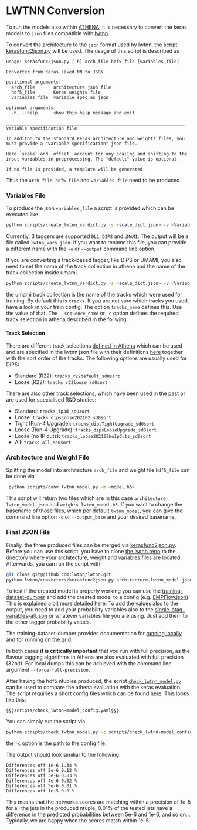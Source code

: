 # LWTNN Conversion

To run the models also within [ATHENA](https://gitlab.cern.ch/atlas/athena?nav_source=navbar), it is necessary to convert the keras models to `json` files compatible with [lwtnn](https://github.com/lwtnn/lwtnn).



To convert the architecture to the `json` format used by lwtnn, the script [kerasfunc2json.py](https://github.com/lwtnn/lwtnn/blob/master/converters/kerasfunc2json.py) will be used. The usage of this script is described as
```
usage: kerasfunc2json.py [-h] arch_file hdf5_file [variables_file]

Converter from Keras saved NN to JSON

positional arguments:
  arch_file       architecture json file
  hdf5_file       Keras weights file
  variables_file  variable spec as json

optional arguments:
  -h, --help      show this help message and exit

____________________________________________________________________
Variable specification file

In additon to the standard Keras architecture and weights files, you
must provide a "variable specification" json file.

Here `scale` and `offset` account for any scaling and shifting to the
input variables in preprocessing. The "default" value is optional.

If no file is provided, a template will be generated.
```

Thus the `arch_file`, `hdf5_file` and `variables_file` need to be produced.

### Variables File

To produce the json `variables_file` a script is provided which can be executed like

```bash
python scripts/create_lwtnn_vardict.py -s <scale_dict.json> -v <Variables.yaml> -t <TAGGER>
```

Currently, 3 taggers are supported `DL1`, `DIPS` and `UMAMI`. The output will be a file called `lwtnn_vars.json`. If you
want to rename this file, you can provide a different name with the `-o` or `--output` command line option.

If you are converting a track-based tagger, like DIPS or UMAMI, you also need to set the name of the
track collection in athena and the name of the track collection inside umami.

```bash
python scripts/create_lwtnn_vardict.py -s <scale_dict.json> -v <Variables.yaml> -t <TAGGER> -n <athena-track-collection> --tracks_name <umami-track-collection>
```

the umami track collection is the name of the tracks which were used for training. By default this is `tracks`. If you
are not sure which tracks you used, have a look in your train config. The option `tracks_name` defines this. Use the value of that.
The `--sequence_name` or `-n` option defines the required track selection in athena described in the follwing.

#### Track Selection

There are different track selections [defined in Athena](https://gitlab.cern.ch/atlas/athena/-/blob/master/PhysicsAnalysis/JetTagging/FlavorTagDiscriminants/Root/DataPrepUtilities.cxx#L398-531) which can be used and are specified in the lwtnn json file with their definitions [here](https://gitlab.cern.ch/atlas/athena/-/blob/master/PhysicsAnalysis/JetTagging/FlavorTagDiscriminants/Root/DataPrepUtilities.cxx#L739-759) together with the sort order of the tracks. The following options are usually used for DIPS:

* Standard (R22): `tracks_r22default_sd0sort`
* Loose (R22): `tracks_r22loose_sd0sort`

There are also other track selections, which have been used in the past or are used for specialised R&D studies:

* Standard: `tracks_ip3d_sd0sort`
* Loose: `tracks_dipsLoose202102_sd0sort`
* Tight (Run-4 Upgrade): `tracks_dipsTightUpgrade_sd0sort`
* Loose (Run-4 Upgrade): `tracks_dipsLooseUpgrade_sd0sort`
* Loose (no IP cuts): `tracks_loose202102NoIpCuts_sd0sort`
* All: `tracks_all_sd0sort`

### Architecture and Weight File
Splitting the model into architecture `arch_file` and weight file `hdf5_file` can be done via

```bash
 python scripts/conv_lwtnn_model.py -m <model.h5>
```
This script will return two files which are in this case `architecture-lwtnn_model.json` and `weights-lwtnn_model.h5`. If you want to change the basename of
those files, which per default `lwtnn_model`, you can give the command line option `-o` or `--output_base` and your desired basename.

### Final JSON File
Finally, the three produced files can be merged via [kerasfunc2json.py](https://github.com/lwtnn/lwtnn/blob/master/converters/kerasfunc2json.py).
Before you can use this script, you have to clone [the lwtnn repo](https://github.com/lwtnn/lwtnn) to the directory where your architecture, weight and variables files are located.
Afterwards, you can run the script with

```bash
git clone git@github.com:lwtnn/lwtnn.git
python lwtnn/converters/kerasfunc2json.py architecture-lwtnn_model.json weights-lwtnn_model.h5 lwtnn_vars.json > FINAL-model.json
```

To test if the created model is properly working you can use the [training-dataset-dumper](https://gitlab.cern.ch/atlas-flavor-tagging-tools/training-dataset-dumper) and add the created model to a config (e.g. [EMPFlow.json](https://gitlab.cern.ch/atlas-flavor-tagging-tools/training-dataset-dumper/-/blob/r22/configs/EMPFlow.json)). This is explained a bit more detailed [here](https://training-dataset-dumper.docs.cern.ch/configuration/#dl2-config). To add the values also to the output, you need to add your probability variables also to the [single-btag-variables-all.json](https://gitlab.cern.ch/atlas-flavor-tagging-tools/training-dataset-dumper/-/blob/r22/configs/fragments/pflow-variables-all.json) or whatever variables file you are using. Just add them to the other tagger probability values.

The training-dataset-dumper provides documentation for [running locally](https://training-dataset-dumper.docs.cern.ch/basic_usage/) and for [running on the grid](https://training-dataset-dumper.docs.cern.ch/grid/).

In both cases **it is critically important** that you run with full precision, as the flavour tagging algorithms in Athena are also evaluated with full precision (32bit). For local dumps this can be achieved with the command line argument `--force-full-precision`. 

After having the hdf5 ntuples produced, the script [`check_lwtnn_model.py`](https://gitlab.cern.ch/atlas-flavor-tagging-tools/algorithms/umami/-/blob/master/scripts/check_lwtnn_model.py) can be used to compare the athena evaluation with the keras evaluation. The script requiries a short config files which can be found [here](https://gitlab.cern.ch/atlas-flavor-tagging-tools/algorithms/umami/-/blob/master/scripts/check_lwtnn-model_config.yaml). This looks like this:

```
§§§scripts/check_lwtnn-model_config.yaml§§§
```

You can simply run the script via

```bash
python scripts/check_lwtnn_model.py -c scripts/check_lwtnn-model_config.yaml
```

the `-c` option is the path to the config file.

The output should look similiar to the following:
```
Differences off 1e-6 1.34 %
Differences off 2e-6 0.12 %
Differences off 3e-6 0.03 %
Differences off 4e-6 0.02 %
Differences off 5e-6 0.01 %
Differences off 1e-5 0.0 %
```
This means that the networks scores are matching within a precision of 1e-5 for all the jets in the produced ntuple, 0.01% of the tested jets have a difference in the predicted probabilities between 5e-6 and 1e-6, and so on... Typically, we are happy when the scores match within 1e-5.